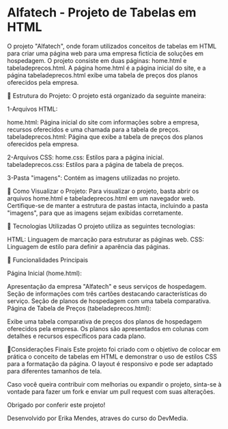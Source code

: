 # Alfatech - Projeto de Tabelas em HTML

O projeto "Alfatech", onde foram utilizados conceitos de tabelas em HTML para criar uma página web para uma empresa fictícia de soluções em hospedagem. O projeto consiste em duas páginas: home.html e tabeladeprecos.html. A página home.html é a página inicial do site, e a página tabeladeprecos.html exibe uma tabela de preços dos planos oferecidos pela empresa.

🔵 Estrutura do Projeto:
O projeto está organizado da seguinte maneira:

1-Arquivos HTML:

home.html: Página inicial do site com informações sobre a empresa, recursos oferecidos e uma chamada para a tabela de preços.
tabeladeprecos.html: Página que exibe a tabela de preços dos planos oferecidos pela empresa.

2-Arquivos CSS:
home.css: Estilos para a página inicial.
tabeladeprecos.css: Estilos para a página de tabela de preços.


3-Pasta "imagens":
Contém as imagens utilizadas no projeto.

🔵 Como Visualizar o Projeto:
Para visualizar o projeto, basta abrir os arquivos home.html e tabeladeprecos.html em um navegador web. Certifique-se de manter a estrutura de pastas intacta, incluindo a pasta "imagens", para que as imagens sejam exibidas corretamente.


🔵 Tecnologias Utilizadas
 O projeto utiliza as seguintes tecnologias:

 HTML: Linguagem de marcação para estruturar as páginas web.
 CSS: Linguagem de estilo para definir a aparência das páginas.
 
 🔵 Funcionalidades Principais

 Página Inicial (home.html):

 Apresentação da empresa "Alfatech" e seus serviços de hospedagem.
 Seção de informações com três cartões destacando características do serviço.
 Seção de planos de hospedagem com uma tabela comparativa.
 Página de Tabela de Preços (tabeladeprecos.html):

 Exibe uma tabela comparativa de preços dos planos de hospedagem oferecidos pela empresa.
 Os planos são apresentados em colunas com detalhes e recursos específicos para cada plano.

🔵Considerações Finais
Este projeto foi criado com o objetivo de colocar em prática o conceito de tabelas em HTML e demonstrar o uso de estilos CSS para a formatação da página. O layout é responsivo e pode ser adaptado para diferentes tamanhos de tela.

Caso você queira contribuir com melhorias ou expandir o projeto, sinta-se à vontade para fazer um fork e enviar um pull request com suas alterações.

Obrigado por conferir este projeto!

Desenvolvido por Erika Mendes, atraves do curso do DevMedia.
 
